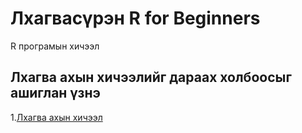 # Лхагвасүрэн R for Beginners
R програмын хичээл
## Лхагва ахын хичээлийг дараах холбоосыг ашиглан үзнэ
1.[Лхагва ахын хичээл](https://github.com/Khashaa/ecn225/blob/97227521c24f7db992fc3a26a5af2c0500d88e94/pages/slides2-statistics.html)

